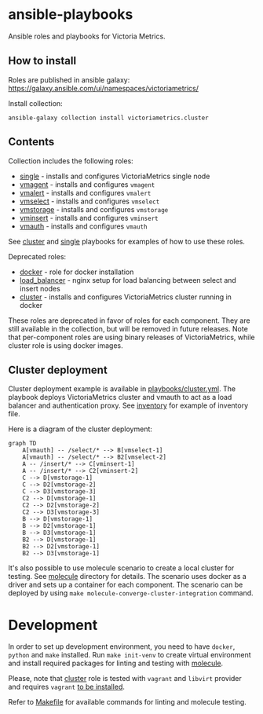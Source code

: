 # ansible-playbooks

Ansible roles and playbooks for Victoria Metrics.

## How to install

Roles are published in ansible galaxy: https://galaxy.ansible.com/ui/namespaces/victoriametrics/

Install collection:

```shell
ansible-galaxy collection install victoriametrics.cluster
```

## Contents

Collection includes the following roles:

- [single](./roles/single) - installs and configures VictoriaMetrics single node
- [vmagent](./roles/vmagent) - installs and configures `vmagent`
- [vmalert](./roles/vmalert) - installs and configures `vmalert`
- [vmselect](./roles/vmselect) - installs and configures `vmselect`
- [vmstorage](./roles/vmstorage) - installs and configures `vmstorage`
- [vminsert](./roles/vminsert) - installs and configures `vminsert`
- [vmauth](./roles/vmauth) - installs and configures `vmauth`

See [cluster](playbooks/cluster.yml) and [single](playbooks/single.yml) playbooks for examples of how to use these
roles.

Deprecated roles:

- [docker](./roles/docker) - role for docker installation
- [load_balancer](./roles/load_balancer) - nginx setup for load balancing between select and insert nodes
- [cluster](./roles/cluster) - installs and configures VictoriaMetrics cluster running in docker

These roles are deprecated in favor of roles for each component. They are still available in the collection, but will be
removed in future releases.
Note that per-component roles are using binary releases of VictoriaMetrics, while cluster role is using docker images.

## Cluster deployment

Cluster deployment example is available in [playbooks/cluster.yml](./playbooks/cluster.yml).
The playbook deploys VictoriaMetrics cluster and vmauth to act as a load balancer and authentication proxy.
See [inventory](./inventory_example/cluster-inventory) for example of inventory file.

Here is a diagram of the cluster deployment:

```mermaid
graph TD
    A[vmauth] -- /select/* --> B[vmselect-1]
    A[vmauth] -- /select/* --> B2[vmselect-2]
    A -- /insert/* --> C[vminsert-1]
    A -- /insert/* --> C2[vminsert-2]
    C --> D[vmstorage-1]
    C --> D2[vmstorage-2]
    C --> D3[vmstorage-3]
    C2 --> D[vmstorage-1]
    C2 --> D2[vmstorage-2]
    C2 --> D3[vmstorage-3]
    B --> D[vmstorage-1]
    B --> D2[vmstorage-1]
    B --> D3[vmstorage-1]
    B2 --> D[vmstorage-1]
    B2 --> D2[vmstorage-1]
    B2 --> D3[vmstorage-1]
```

It's also possible to use molecule scenario to create a local cluster for testing.
See [molecule](./playbooks/molecule/cluster) directory for details. The scenario uses docker as a driver and
sets up a container for each component. The scenario can be deployed by
using `make molecule-converge-cluster-integration` command.

# Development

In order to set up development environment, you need to have `docker`, `python` and `make` installed.
Run `make init-venv` to create virtual environment and install required packages for linting and testing
with [molecule](https://ansible.readthedocs.io/projects/molecule).

Please, note that [cluster](./roles/cluster) role is tested with `vagrant` and `libvirt` provider and
requires `vagrant` [to be installed](https://www.vagrantup.com/downloads).

Refer to [Makefile](./Makefile) for available commands for linting and molecule testing.
